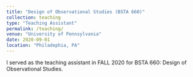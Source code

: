 ```yaml
---
title: "Design of Observational Studies (BSTA 660)"
collection: teaching
type: "Teaching Assistant"
permalink: /teaching/
venue: "University of Pennsylvania"
date: 2020-09-01
location: "Philadephia, PA"
---
```


I served as the teaching assistant in FALL 2020 for BSTA 660: Design of Observational Studies.

